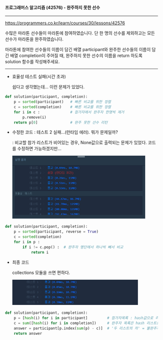 #### 프로그래머스 알고리즘 (42576) - 완주하지 못한 선수

---

https://programmers.co.kr/learn/courses/30/lessons/42576

수많은 마라톤 선수들이 마라톤에 참여하였습니다. 단 한 명의 선수를 제외하고는 모든 선수가 마라톤을 완주하였습니다.

마라톤에 참여한 선수들의 이름이 담긴 배열 participant와 완주한 선수들의 이름이 담긴 배열 completion이 주어질 때, 완주하지 못한 선수의 이름을 return 하도록 solution 함수를 작성해주세요.



---

* 효율성 테스트 실패(시간 초과)

    쉽다고 생각했는데... 이런 문제가 있었다.

```python
def solution(participant, completion):
    p = sorted(participant)   # 빠른 비교를 위한 정렬
    c = sorted(completion)    # 빠른 비교를 위한 정렬
    for i in c :              # 참가자에서 완주자 한명씩 제거
        p.remove(i)
    return p[0]               # 완주 못한 선수 리턴

```

* 수정한 코드 : 테스트 2 실패...(런타임 에러). 뭐가 문제일까?

    : 비교할 참가 리스트가 비어있는 경우, None값으로 출력되는 문제가 있었다. 코드를 수정하면 가능하겠지만...

    <img src="images/image-20200626150120520.png" alt="image-20200626150120520" style="zoom:67%;" />

```python
def solution(participant, completion):
    p = sorted(participant, reverse = True)
    c = sorted(completion)
    for i in p :
        if i != c.pop() :  # 완주자 명단에서 하나씩 빼서 비교
            return i
```

* 최종 코드

    collections 모듈을 쓰면 편하다.

    <img src="images/image-20200626172725532.png" alt="image-20200626172725532" style="zoom:67%;" />

```python
def solution(participant, completion):
    p = [hash(i) for i in participant]         # 참가자목록 : hash값으로 리스트화
    c = sum([hash(i) for i in completion])     # 완주자 목록은 hash 리스트로 변환 후, 합
    answer = participant[p.index(sum(p) - c)]  # '두 리스트의 차' = 불완주자 hash값 -> index로 위치 반환 -> 이름
    return answer
```

